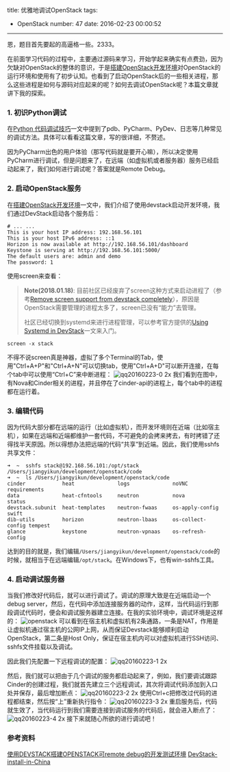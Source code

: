 title: 优雅地调试OpenStack
tags:
  - OpenStack
number: 47
date: 2016-02-23 00:00:52
---

恩，题目首先要起的高逼格一些。2333。

在前面学习代码的过程中，主要通过源码来学习，开始学起来确实有点费劲，因为欠缺对OpenStack的整体的意识，于是[搭建OpenStack开发环境](http://yikun.github.io/2016/02/10/搭建OpenStack开发环境/)对OpenStack的运行环境和使用有了初步认知。也看到了启动OpenStack后的一些相关进程，那么这些进程是如何与源码对应起来的呢？如何去调试OpenStack呢？本篇文章就讲下我的探索。

<!--more-->
### 1. 初识Python调试

在[Python 代码调试技巧](https://www.ibm.com/developerworks/cn/linux/l-cn-pythondebugger/)一文中提到了pdb、PyCharm、PyDev、日志等几种常见的调试方法。具体可以看看这篇文章，写的很详细，不赘述。

因为PyCharm出色的用户体验（那写代码就是要开心嘛），所以决定使用PyCharm进行调试，但是问题来了，在远端（如虚拟机或者服务器）服务已经启动起来了，我们如何进行调试呢？答案就是Remote Debug。
### 2. 启动OpenStack服务

在[搭建OpenStack开发环境](http://yikun.github.io/2016/02/10/搭建OpenStack开发环境/)一文中，我们介绍了使用devstack启动开发环境，我们通过DevStack启动各个服务后：

```
# ... ...
This is your host IP address: 192.168.56.101
This is your host IPv6 address: ::1
Horizon is now available at http://192.168.56.101/dashboard
Keystone is serving at http://192.168.56.101:5000/
The default users are: admin and demo
The password: 1
```

使用screen来查看：

> **Note(2018.01.18)**: 目前社区已经废弃了screen这种方式来启动进程了（参考[Remove screen support from devstack completely](https://review.openstack.org/#/c/499186/)），原因是OpenStack需要管理的进程太多了，screen已没有“能力”去管理。
> 
> 社区已经切换到systemd来进行进程管理，可以参考官方提供的[Using Systemd in DevStack](https://docs.openstack.org/devstack/latest/systemd.html)一文来入门。

```
screen -x stack
```

不得不说screen真是神器，虚拟了多个Terminal的Tab，使用"Ctrl+A+P"和"Ctrl+A+N"可以切换tab，使用"Ctrl+A+D"可以断开连接，在每个tab中可以使用“Ctrl+C”来中断进程：
![qq20160223-0 2x](https://cloud.githubusercontent.com/assets/1736354/13224079/e3309ca4-d9c1-11e5-897a-04ed2b6c8e82.png)
我们看到在图中，有Nova和Cinder相关的进程，并且停在了cinder-api的进程上，每个tab中的进程都在运行着。
### 3. 编辑代码

因为代码大部分都在远端的运行（比如虚拟机），而开发环境则在近端（比如宿主机），如果在远端和近端都维护一套代码，不可避免的会拷来拷去，有时拷错了还得找半天原因。所以得想办法把远端的代码“共享”到近端。因此，我们使用sshfs共享文件：

```
➜  ~  sshfs stack@192.168.56.101:/opt/stack /Users/jiangyikun/development/openstack/code
➜  ~  ls /Users/jiangyikun/development/openstack/code
cinder            heat              logs              noVNC             requirements
data              heat-cfntools     neutron           nova              status
devstack.subunit  heat-templates    neutron-fwaas     os-apply-config   swift
dib-utils         horizon           neutron-lbaas     os-collect-config tempest
glance            keystone          neutron-vpnaas    os-refresh-config
```

达到的目的就是，我们编辑`/Users/jiangyikun/development/openstack/code`的时候，就相当于在远端编辑`/opt/stack`。在Windows下，也有win-sshfs工具。
### 4. 启动调试服务器

当我们修改好代码后，就可以进行调试了。调试的原理大致是在近端启动一个debug server，然后，在代码中添加连接服务器的动作，这样，当代码运行到那段调试代码时，便会和调试服务器建立连接。在我的实验环境中，调试环境是这样的：
![openstack](https://cloud.githubusercontent.com/assets/1736354/13257974/1042affa-da8c-11e5-99a0-882e5b229354.png)
可以看到在宿主机和虚拟机有2条通路，一条是NAT，作用是让虚拟机通过宿主机的公网IP上网，从而保证Devstack能够顺利启动OpenStack，第二条是Host Only，保证在宿主机内可以对虚拟机进行SSH访问、sshfs文件挂载以及调试。

因此我们先配置一下远程调试的配置：
![qq20160223-1 2x](https://cloud.githubusercontent.com/assets/1736354/13224336/fab25a06-d9c2-11e5-8547-b284fe7df997.png)

然后，我们就可以把由于几个调试的服务都启动起来了，例如，我们要调试跟踪Cinder的创建过程，我们就首先建立三个远程调试，其次将调试代码添加到入口处并保存，最后增加断点：
![qq20160223-2 2x](https://cloud.githubusercontent.com/assets/1736354/13224668/8e9949e0-d9c4-11e5-850f-357b0eaa41c1.png)
使用Ctrl+c把修改过代码的进程都结束，然后按“上”重新执行指令：
![qq20160223-3 2x](https://cloud.githubusercontent.com/assets/1736354/13224732/db14a4ea-d9c4-11e5-8e83-706b35f507f5.png)
重启服务后，代码就生效了，当代码运行到我们需要连接到调试服务的代码后，就会进入断点了：
![qq20160223-4 2x](https://cloud.githubusercontent.com/assets/1736354/13224833/4a55fed0-d9c5-11e5-8f60-38589e40c34c.png)
接下来就随心所欲的进行调试吧！
### 参考资料

[使用DEVSTACK搭建OPENSTACK可remote debug的开发测试环境](http://bingotree.cn/?p=687)
[DevStack-install-in-China](http://kiwik.github.io/openstack/2013/12/21/DevStack-install-in-China/)
